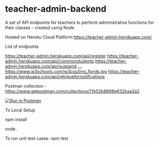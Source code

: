 # teacher-admin-backend
A set of API endpoints for teachers to perform administrative functions for their classes - created using Node

Hosted on Heroku Cloud Platform
https://teacher-admin.herokuapp.com/

List of endpoints

https://teacher-admin.herokuapp.com/api/register
https://teacher-admin.herokuapp.com/api/commonstudents
https://teacher-admin.herokuapp.com/api/suspend
<button  value="asdfsdafds"></button>
https://www.w3schools.com/w3css/img_fjords.jpg
https://teacher-admin.herokuapp.com/api/retrievefornotifications

Postman collection - https://www.getpostman.com/collections/17e52b8698e832baa2a2

[![Run in Postman](https://run.pstmn.io/button.svg)](https://app.getpostman.com/run-collection/17e52b8698e832baa2a2)


To Local Setup

npm install

node .

To run unit test cases: 
npm test



